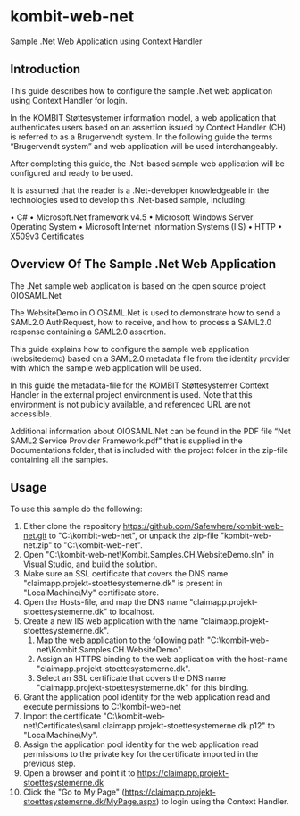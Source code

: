 # kombit-web-net
Sample .Net Web Application using Context Handler

## Introduction

This guide describes how to configure the sample .Net web application using Context Handler for login.

In the KOMBIT Støttesystemer information model, a web application that authenticates users based on an assertion issued by Context Handler (CH) is referred to as a Brugervendt system. In the following guide the terms “Brugervendt system” and web application will be used interchangeably.

After completing this guide, the .Net-based sample web application will be configured and ready to be used.

It is assumed that the reader is a .Net-developer knowledgeable in the technologies used to develop this .Net-based sample, including:

•	C#
•	Microsoft.Net framework v4.5
•	Microsoft Windows Server Operating System
•	Microsoft Internet Information Systems (IIS)
•	HTTP
•	X509v3 Certificates

## Overview Of The Sample .Net Web Application

The .Net sample web application is based on the open source project OIOSAML.Net

The WebsiteDemo in OIOSAML.Net is used to demonstrate how to send a SAML2.0 AuthRequest, how to receive, and how to process a SAML2.0 response containing a SAML2.0 assertion. 

This guide explains how to configure the sample web application (websitedemo) based on a SAML2.0 metadata file from the identity provider with which the sample web application will be used.

In this guide the metadata-file for the KOMBIT Støttesystemer Context Handler in the external project environment is used. Note that this environment is not publicly available, and referenced URL are not accessible.

Additional information about OIOSAML.Net can be found in the PDF file “Net SAML2 Service Provider Framework.pdf” that is supplied in the Documentations folder, that is included with the project folder in the zip-file containing all the samples.


## Usage

To use this sample do the following:

1. Either clone the repository https://github.com/Safewhere/kombit-web-net.git to "C:\kombit-web-net", or unpack the zip-file "kombit-web-net.zip" to "C:\kombit-web-net".
2. Open "C:\kombit-web-net\Kombit.Samples.CH.WebsiteDemo.sln" in Visual Studio, and build the solution.
3. Make sure an SSL certificate that covers the DNS name "claimapp.projekt-stoettesystemerne.dk" is present in "LocalMachine\My" certificate store.
4. Open the Hosts-file, and map the DNS name "claimapp.projekt-stoettesystemerne.dk" to localhost.
5. Create a new IIS web application with the name "claimapp.projekt-stoettesystemerne.dk".
	1. Map the web application to the following path "C:\kombit-web-net\Kombit.Samples.CH.WebsiteDemo".
	2. Assign an HTTPS binding to the web application with the host-name "claimapp.projekt-stoettesystemerne.dk".
	3. Select an SSL certificate that covers the DNS name "claimapp.projekt-stoettesystemerne.dk" for this binding.
6. Grant the application pool identity for the web application read and execute  permissions to C:\kombit-web-net
7. Import the certificate "C:\kombit-web-net\Certificates\saml.claimapp.projekt-stoettesystemerne.dk.p12" to "LocalMachine\My".
8. Assign the application pool identity for the web application read permissions to the private key for the certificate imported in the previous step.
9. Open a browser and point it to https://claimapp.projekt-stoettesystemerne.dk
10. Click the "Go to My Page" (https://claimapp.projekt-stoettesystemerne.dk/MyPage.aspx) to login using the Context Handler. 